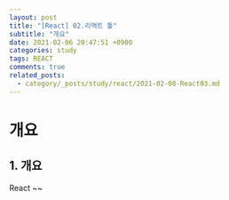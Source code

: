 ```yaml
---
layout: post
title: "[React] 02.리액트 툴"
subtitle: "개요"
date: 2021-02-06 20:47:51 +0900
categories: study
tags: REACT
comments: true
related_posts:
  - category/_posts/study/react/2021-02-08-React03.md
---
```


# 개요

## 1. 개요

React ~~
